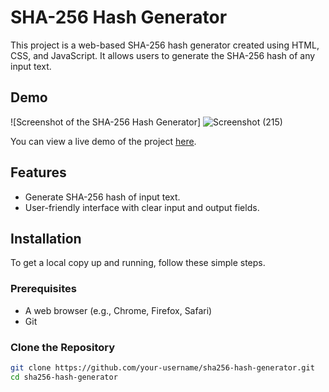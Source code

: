 # SHA-256 Hash Generator

This project is a web-based SHA-256 hash generator created using HTML, CSS, and JavaScript. It allows users to generate the SHA-256 hash of any input text.

## Demo

![Screenshot of the SHA-256 Hash Generator]
![Screenshot (215)](https://github.com/Ark898/SHA256-Hash-Generator/assets/137332440/30b8e9e9-89d4-41f8-a86e-03d1106c45a4)

You can view a live demo of the project [here](https://ark898.github.io/SHA256-Hash-Generator/).

## Features

- Generate SHA-256 hash of input text.
- User-friendly interface with clear input and output fields.

## Installation

To get a local copy up and running, follow these simple steps.

### Prerequisites

- A web browser (e.g., Chrome, Firefox, Safari)
- Git

### Clone the Repository

```sh
git clone https://github.com/your-username/sha256-hash-generator.git
cd sha256-hash-generator
